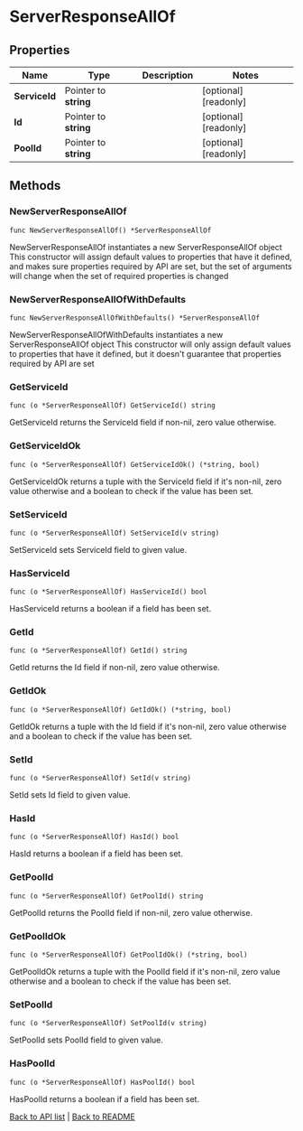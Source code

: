# ServerResponseAllOf

## Properties

Name | Type | Description | Notes
------------ | ------------- | ------------- | -------------
**ServiceId** | Pointer to **string** |  | [optional] [readonly] 
**Id** | Pointer to **string** |  | [optional] [readonly] 
**PoolId** | Pointer to **string** |  | [optional] [readonly] 

## Methods

### NewServerResponseAllOf

`func NewServerResponseAllOf() *ServerResponseAllOf`

NewServerResponseAllOf instantiates a new ServerResponseAllOf object
This constructor will assign default values to properties that have it defined,
and makes sure properties required by API are set, but the set of arguments
will change when the set of required properties is changed

### NewServerResponseAllOfWithDefaults

`func NewServerResponseAllOfWithDefaults() *ServerResponseAllOf`

NewServerResponseAllOfWithDefaults instantiates a new ServerResponseAllOf object
This constructor will only assign default values to properties that have it defined,
but it doesn't guarantee that properties required by API are set

### GetServiceId

`func (o *ServerResponseAllOf) GetServiceId() string`

GetServiceId returns the ServiceId field if non-nil, zero value otherwise.

### GetServiceIdOk

`func (o *ServerResponseAllOf) GetServiceIdOk() (*string, bool)`

GetServiceIdOk returns a tuple with the ServiceId field if it's non-nil, zero value otherwise
and a boolean to check if the value has been set.

### SetServiceId

`func (o *ServerResponseAllOf) SetServiceId(v string)`

SetServiceId sets ServiceId field to given value.

### HasServiceId

`func (o *ServerResponseAllOf) HasServiceId() bool`

HasServiceId returns a boolean if a field has been set.

### GetId

`func (o *ServerResponseAllOf) GetId() string`

GetId returns the Id field if non-nil, zero value otherwise.

### GetIdOk

`func (o *ServerResponseAllOf) GetIdOk() (*string, bool)`

GetIdOk returns a tuple with the Id field if it's non-nil, zero value otherwise
and a boolean to check if the value has been set.

### SetId

`func (o *ServerResponseAllOf) SetId(v string)`

SetId sets Id field to given value.

### HasId

`func (o *ServerResponseAllOf) HasId() bool`

HasId returns a boolean if a field has been set.

### GetPoolId

`func (o *ServerResponseAllOf) GetPoolId() string`

GetPoolId returns the PoolId field if non-nil, zero value otherwise.

### GetPoolIdOk

`func (o *ServerResponseAllOf) GetPoolIdOk() (*string, bool)`

GetPoolIdOk returns a tuple with the PoolId field if it's non-nil, zero value otherwise
and a boolean to check if the value has been set.

### SetPoolId

`func (o *ServerResponseAllOf) SetPoolId(v string)`

SetPoolId sets PoolId field to given value.

### HasPoolId

`func (o *ServerResponseAllOf) HasPoolId() bool`

HasPoolId returns a boolean if a field has been set.


[Back to API list](../README.md#documentation-for-api-endpoints) | [Back to README](../README.md)


